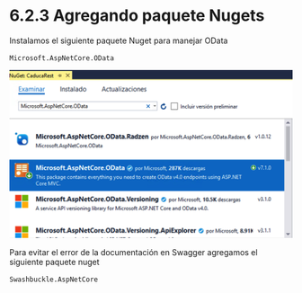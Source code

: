 # 6.2.3 Agregando paquete Nugets

Instalamos el siguiente paquete Nuget para manejar OData

```text
Microsoft.AspNetCore.OData
```

![](../../.gitbook/assets/image%20%2812%29.png)

Para evitar el error de la documentación en Swagger agregamos el siguiente paquete nuget

```text
Swashbuckle.AspNetCore
```

